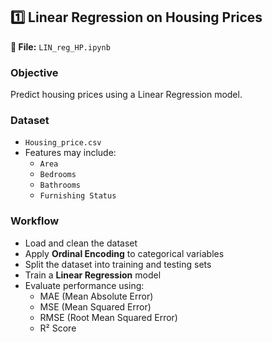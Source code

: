  ## 1️⃣ Linear Regression on Housing Prices

**📄 File:** `LIN_reg_HP.ipynb`

### **Objective**
Predict housing prices using a Linear Regression model.

### **Dataset**
- `Housing_price.csv`
- Features may include:
  - `Area`
  - `Bedrooms`
  - `Bathrooms`
  - `Furnishing Status`

### **Workflow**
- Load and clean the dataset
- Apply **Ordinal Encoding** to categorical variables
- Split the dataset into training and testing sets
- Train a **Linear Regression** model
- Evaluate performance using:
  - MAE (Mean Absolute Error)
  - MSE (Mean Squared Error)
  - RMSE (Root Mean Squared Error)
  - R² Score
